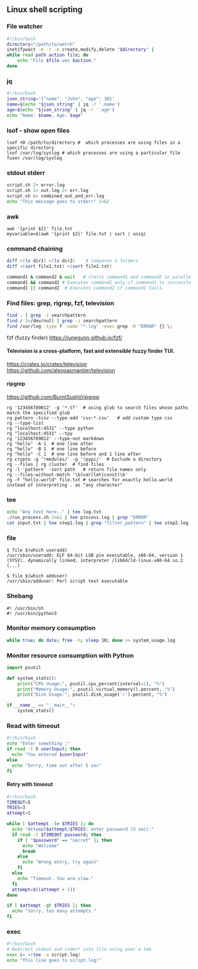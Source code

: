 ## Linux shell scripting

### File watcher
```bash
#!/bin/bash
directory="/path/to/watch"
inotifywait -m -r -e create,modify,delete "$directory" |
while read path action file; do
    echo "File $file was $action."
done
```

### jq
```bash
#!/bin/bash
json_string='{"name": "John", "age": 30}'
name=$(echo "$json_string" | jq -r '.name')
age=$(echo "$json_string" | jq -r '.age')
echo "Name: $name, Age: $age"
```

### lsof - show open files 
```
lsof +D /path/to/directory #  which processes are using files in a specific directory
lsof /var/log/syslog # which processes are using a particular file
fuser /var/log/syslog
```
### stdout stderr
```bash
script.sh 2> error.log
script.sh 1> out.log 2> err.log
script.sh &> combined_out_and_err.log
echo "This message goes to stderr" 1>&2
```
### awk
```
awk '{print $2}' file.txt
myvariable=$(awk '{print $2}' file.txt | sort | uniq)
```

### command chaining 
```bash
diff <(ls dir1) <(ls dir2)    # compares 2 folders
diff <(sort file1.txt) <(sort file2.txt)

command1 & command2 & wait   # starts command1 and command2 in parallel and waits for both to finish.
command1 && command2 # Executes command2 only if command1 is successful.
command1 || command2  # Executes command2 if command1 fails.

```

### Find files: grep, rigrep, fzf, television
```bash
find . | grep -i searchpattern  
find / 2>/dev/null | grep -i searchpattern  
find /var/log -type f -name "*.log" -exec grep -H "ERROR" {} \;
```
fzf (fuzzy finder) <https://junegunn.github.io/fzf/>

#### Television is a cross-platform, fast and extensible fuzzy finder TUI.
<https://crates.io/crates/television>  
<https://github.com/alexpasmantier/television>

#### ripgrep
https://github.com/BurntSushi/ripgrep
```
rg '123456789012' -g '*.tf'  # using glob to search files whose paths match the specified glob
rg pattern -tcsv --type-add 'csv:*.csv'   # add custom type csv
rg --type-list
rg "localhost:4531" --type python
rg "localhost:4531" --tpy
rg '123456789012' --type-not markdown
rg "hello" -A 1  # one line after
rg "hello" -B 1  # one line before
rg "hello" -C 1  # one line before and 1 line after
rg crypto -g '!modules/' -g '!pypi/'  # Exclude a directory
rg --files | rg cluster  # find files
rg -l 'pattern' -sort path   # return file names only
rg --files-without-match '\b(var|let|const)\b'
rg -F "hello.world" file.txt # searches for exactly hello.world instead of interpreting . as "any character"
```
### tee
```bash
echo "Any text here.." | tee log.txt
./run_process.sh 2>&1 | tee process.log | grep "ERROR"
cat input.txt | tee step1.log | grep "filter_pattern" | tee step2.log | sort | tee final.log
```

### file
```
$ file $(which useradd)
/usr/sbin/useradd: ELF 64-bit LSB pie executable, x86-64, version 1 (SYSV), dynamically linked, interpreter /lib64/ld-linux-x86-64.so.2 (...)

$ file $(which adduser)
/usr/sbin/adduser: Perl script text executable
```

### Shebang
```
#! /usr/bin/sh
#! /usr/bin/python3
```
### Monitor memory consumption
```bash
while true; do date; free -h; sleep 10; done >> system_usage.log
```
### Monitor resource consumption with Python
```python
import psutil

def system_stats():
    print("CPU Usage:", psutil.cpu_percent(interval=1), "%")
    print("Memory Usage:", psutil.virtual_memory().percent, "%")
    print("Disk Usage:", psutil.disk_usage('/').percent, "%")

if __name__ == "__main__":
    system_stats()
```
### Read with timeout
```bash
#!/bin/bash
echo "Enter something :"
if read -t 5 userInput; then
  echo "You entered $userInput"
else
  echo "Sorry, time out after 5 sec"
fi
```

#### Retry with timeout
```bash
#!/bin/bash
TIMEOUT=5
TRIES=3
attempt=1

while [ $attempt -le $TRIES ]; do
  echo "Attempt$attempt/$TRIES: enter password (5 sec):"
  if read -t $TIMEOUT password; then
    if [ "$password" == "secret" ]; then
      echo "Welcome"
      break
    else
      echo "Wrong entry, try again"
    fi
  else
    echo "Timeout. You are slow."
  fi
  attempt=$((attempt + 1))
done

if [ $attempt -gt $TRIES ]; then
  echo "Sorry, too many attempts."
fi
```

### exec

```bash
#!/bin/bash
# Redirect stdout and stderr into file using exec и tee
exec &> >(tee -a script.log)
echo "This line goes to script.log!"
```
